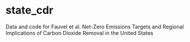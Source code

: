 # state_cdr
 Data and code for Fauvel et al. Net-Zero Emissions Targets and Regional Implications of Carbon Dioxide Removal in the United States
